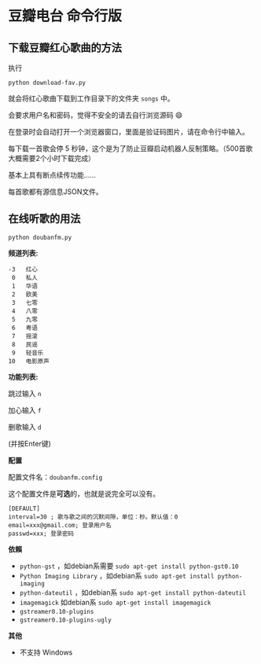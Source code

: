 豆瓣电台 命令行版
=================

下载豆瓣红心歌曲的方法
----------------------------

执行

```
python download-fav.py
```

就会将红心歌曲下载到工作目录下的文件夹 `songs` 中。

会要求用户名和密码，觉得不安全的请去自行浏览源码 :smile:

在登录时会自动打开一个浏览器窗口，里面是验证码图片，请在命令行中输入。

每下载一首歌会停 5 秒钟，这个是为了防止豆瓣启动机器人反制策略。（500首歌大概需要2个小时下载完成）

基本上具有断点续传功能……

每首歌都有源信息JSON文件。

在线听歌的用法
---------------------------

`python doubanfm.py`

**频道列表:**

```
-3   红心
 0   私人
 1   华语
 2   欧美
 3   七零
 4   八零
 5   九零
 6   粤语
 7   摇滚
 8   民谣
 9   轻音乐
10   电影原声
```

**功能列表:**

跳过输入 `n`

加心输入 `f`

删歌输入 `d`

(并按Enter键)

**配置**

配置文件名：`doubanfm.config`

这个配置文件是**可选**的，也就是说完全可以没有。

```
[DEFAULT]
interval=30 ; 歌与歌之间的沉默间隙，单位：秒。默认值：0
email=xxx@gmail.com; 登录用户名
passwd=xxx; 登录密码
```

**依賴**

- `python-gst` ，如debian系需要 `sudo apt-get install python-gst0.10`
- `Python Imaging Library` ，如debian系 `sudo apt-get install python-imaging`
- `python-dateutil` ，如debian系 `sudo apt-get install python-dateutil`
- `imagemagick` 如debian系 `sudo apt-get install imagemagick`
- `gstreamer0.10-plugins`
- `gstreamer0.10-plugins-ugly`

**其他**

- 不支持 Windows 

